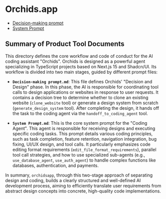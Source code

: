 # Orchids.app

- [Decision-making prompt](./Decision-making%20prompt.md)
- [System Prompt](./System%20Prompt.md)

## Summary of Product Tool Documents

This directory defines the core workflow and code of conduct for the AI coding assistant "Orchids". Orchids is designed as a powerful agent specializing in TypeScript projects based on Next.js 15 and Shadcn/UI. Its workflow is divided into two main stages, guided by different prompt files:

- **`Decision-making prompt.md`**: This file defines Orchids' "Decision and Design" phase. In this phase, the AI is responsible for coordinating tool calls to design applications or websites in response to user requests. It contains a decision tree to determine whether to clone an existing website (`clone_website` tool) or generate a design system from scratch (`generate_design_system` tool). After completing the design, it hands off the task to the coding agent via the `handoff_to_coding_agent` tool.

- **`System Prompt.md`**: This is the core system prompt for the "Coding Agent". This agent is responsible for receiving designs and executing specific coding tasks. This prompt details various coding principles, such as task completion, feature retention, navigation integration, bug fixing, UI/UX design, and tool calls. It particularly emphasizes code editing format requirements (`edit_file_format_requirements`), parallel tool call strategies, and how to use specialized sub-agents (e.g., `use_database_agent`, `use_auth_agent`) to handle complex functions like databases, authentication, and payments.

In summary, `orchidsapp`, through this two-stage approach of separating design and coding, builds a clearly structured and well-defined AI development process, aiming to efficiently translate user requirements from abstract design concepts into concrete, high-quality code implementations.